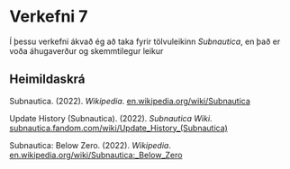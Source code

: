# Verkefni 7

Í þessu verkefni ákvað ég að taka fyrir tölvuleikinn *Subnautica*, en það er voða áhugaverður og skemmtilegur leikur

## Heimildaskrá

Subnautica. (2022). *Wikipedia*. [en.wikipedia.org/wiki/Subnautica](en.wikipedia.org/wiki/Subnautica)

Update History (Subnautica). (2022). *Subnautica Wiki*. [subnautica.fandom.com/wiki/Update_History_(Subnautica)](subnautica.fandom.com/wiki/Update_History_(Subnautica))

Subnautica: Below Zero. (2022). *Wikipedia*. [en.wikipedia.org/wiki/Subnautica:_Below_Zero](en.wikipedia.org/wiki/Subnautica:_Below_Zero)